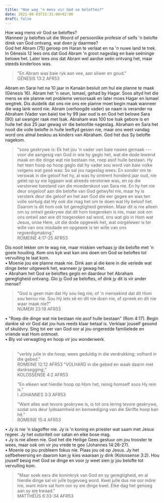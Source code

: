 ```yaml
---
title: "Hoe wag ‘n mens vir God se beloftes?"
date: 2021-08-03T15:31:00+02:00
draft: false
---
```

Hoe wag mens vir God se beloftes?  
Wanneer jy beloftes uit die Woord of persoonlike profesie of selfs 'n belofte direk van God ontvang, wat doen jy daarmee?  
God het Abram (75) geroep om Haran te verlaat en na 'n nuwe land te trek. In Génesis 12 lees ons dat God Abram 'n groot nageslag en baie seëninge belowe het. Later lees ons dat Abram wel aardse seën ontvang het, maar steeds kinderloos was.
> "En Abram was baie ryk aan vee, aan silwer en goud."  
> ‭‭GÉNESIS‬ ‭13:2‬ ‭AFR53‬‬

Abram en Sarai het na 10 jaar in Kanaän besluit om hul eie planne te maak (Génesis 16). Abram het 'n seun, Ismael, gehad by Hagar. Soos altyd het die mens se eie planne net probleme veroorsaak en later moes Hagar en Ismael wegtrek. Dis duidelik dat ons nie ons eie planne moet begin maak wanneer die wag lank word nie. Abram (verhoogde vader) se naam is verander na Abraham (Vader van baie) toe hy 99 jaar oud is en God het belowe Sara (90) sal swanger raak met Isak. Abraham was 100 toe Isak gebore is en hulle het dus 25 jaar gewag vir die beloofde nageslag. Abraham en Sara het nooit die volle belofte in hulle leeftyd gesien nie, maar ons weet vandag word ons almal beskou as kinders van Abraham. God het dus Sy belofte nagekom.
> "soos geskrywe is: Ek het jou 'n vader van baie nasies gemaak --- voor die aangesig van God in wie hy geglo het, wat die dode lewend maak en die dinge wat nie bestaan nie, roep asof hulle bestaan. Hy het teen hoop op hoop geglo dat hy vader sou word van baie volke volgens wat gesê was: So sal jou nageslag wees. En sonder om te verswak in die geloof het hy, al was hy omtrent honderd jaar oud, nie gelet op sy eie liggaam wat alreeds verstorwe was, en op die verstorwe toestand van die moederskoot van Sara nie. En hy het nie deur ongeloof aan die belofte van God getwyfel nie, maar hy is versterk deur die geloof en het aan God die eer gegee en was ten volle oortuig dat Hy ook die mag het om te doen wat Hy beloof het. Daarom is dit hom ook tot geregtigheid gereken. Maar dit is nie alleen om sy ontwil geskrywe dat dit hom toegereken is nie, maar ook om ons ontwil aan wie dit toegereken sal word, ons wat glo in Hom wat Jesus, onse Here, uit die dode opgewek het, wat oorgelewer is ter wille van ons misdade en opgewek is ter wille van ons regverdigmaking."  
> ‭‭ROMEINE‬ ‭4:17-25‬ ‭AFR53‬‬

Dis nooit lekker om te wag nie, maar miskien verhaas jy die belofte met 'n goeie houding. Kom ons kyk wat kan ons doen om God se beloftes tot vervulling te laat kom.  
• Moenie jou eie planne maak nie. Dink aan al die kere in die verlede wat dinge beter uitgewerk het, wanneer jy gewag het.   
• Abraham het God se beloftes geglo en daardeur het Abraham geregtigheid ontvang. Glo jy God se beloftes, of dink jy dit is vir ander mense?
> "God is geen man dat Hy sou lieg nie; of 'n mensekind dat dit Hom sou berou nie. Sou Hý iets sê en dit nie doen nie, of spreek en dit nie waar maak nie?"  
> ‭‭NÚMERI‬ ‭23:19‬ ‭AFR53‬‬

• "Roep die dinge wat nie bestaan nie asof hulle bestaan" (Rom 4:17). Begin dankie sê vir God dat jou huis reeds klaar betaal is. Verklaar jouself gesond of skuldvry. Sing tot eer van God oor al jou ongeredde familielede en vriende wat Hom ontmoet.   
• Bly vol verwagting en hoop vir jou wonderwerk.   
‭‭
>
> "verbly julle in die hoop; wees geduldig in die verdrukking; volhard in die gebed."  
> ‭‭ROMEINE‬ ‭12:12‬ ‭AFR53‬‬
> "VOLHARD in die gebed en waak daarin met danksegging;"  
> ‭‭KOLOSSENSE‬ ‭4:2‬ ‭AFR53‬‬
>
> "En elkeen wat hierdie hoop op Hom het, reinig homself soos Hy rein is."  
> ‭‭I JOHANNES‬ ‭3:3‬ ‭AFR53‬‬
>
> "Want alles wat tevore geskrywe is, is tot ons lering tevore geskrywe, sodat ons deur lydsaamheid en bemoediging van die Skrifte hoop kan hê."  
> ‭‭ROMEINE‬ ‭15:4‬ AFR53

• Jy is nie 'n slagoffer nie. Jy is 'n koning en priester wat saam met Jesus regeer. Jy het outoriteit oor satan en elke bose mag.   
• Jy is nie alleen nie. God het die Heilige Gees gestuur om jou trooster te wees, maar ook om vir jou vrede te gee (Johannes 14:26-27).  
• Moenie op jou probleem fokus nie. Plaas jou oë op Jesus. Jy het selfbeheersing en daarom kan jy kies waaraan jy dink (Kolossense 3:2). Hou jouself besig met God se dinge en voor jy weet sien jy jou belofte tot vervulling kom.
> "Maar soek eers die koninkryk van God en sy geregtigheid, en al hierdie dinge sal vir julle bygevoeg word. Kwel julle dus nie oor môre nie, want môre sal hom oor sy eie dinge kwel. Elke dag het genoeg aan sy eie kwaad."  
> ‭‭MATTHÉÜS‬ ‭6:33-34‬ ‭AFR53‬‬

‬


